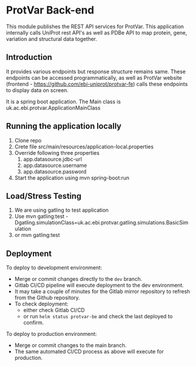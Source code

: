 # ProtVar Back-end
This module publishes the REST API services for ProtVar.
This application internally calls UniProt rest API's as well as PDBe API to map protein, gene, variation
and structural data together.

## Introduction
It provides various endpoints but response structure remains same.
These endpoints can be accessed programmatically, as well as ProtVar website (frontend - https://github.com/ebi-uniprot/protvar-fe) 
calls these endpoints to display data on screen.

It is a spring boot application. 
The Main class is uk.ac.ebi.protvar.ApplicationMainClass

## Running the application locally
1. Clone repo
2. Crete file src/main/resources/application-local.properties
3. Override following three properties
   1. app.datasource.jdbc-url
   2. app.datasource.username
   3. app.datasource.password
4. Start the application using mvn spring-boot:run

## Load/Stress Testing
1. We are using gatling to test application
2. Use mvn gatling:test -Dgatling.simulationClass=uk.ac.ebi.protvar.gatling.simulations.BasicSimulation
3. or mvn gatling:test

## Deployment

To deploy to development environment:
- Merge or commit changes directly to the `dev` branch.
- Gitlab CI/CD pipeline will execute deployment to the dev environment.
- It may take a couple of minutes for the Gitlab mirror repository to refresh from the Github repository.
- To check deployment:
  - either check Gitlab CI/CD
  - or run `helm status protvar-be` and check the last deployed to confirm.

To deploy to production environment:
- Merge or commit changes to the main branch.
- The same automated CI/CD process as above will execute for production.